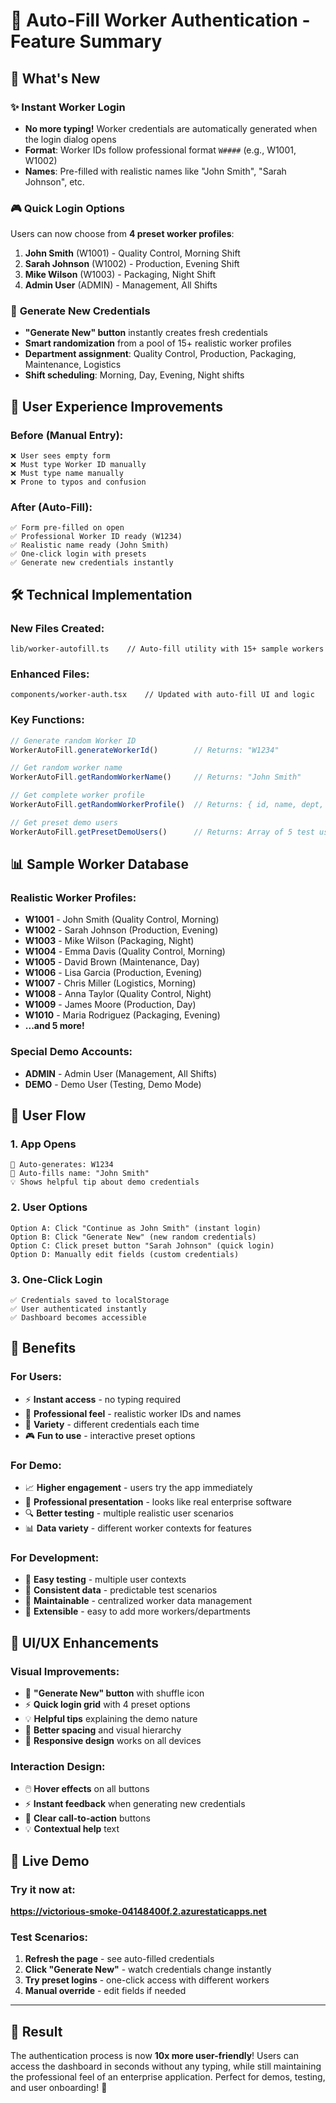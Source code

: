 # 🎯 Auto-Fill Worker Authentication - Feature Summary

## 🚀 **What's New**

### ✨ **Instant Worker Login**
- **No more typing!** Worker credentials are automatically generated when the login dialog opens
- **Format**: Worker IDs follow professional format `W####` (e.g., W1001, W1002)
- **Names**: Pre-filled with realistic names like "John Smith", "Sarah Johnson", etc.

### 🎮 **Quick Login Options**
Users can now choose from **4 preset worker profiles**:
1. **John Smith** (W1001) - Quality Control, Morning Shift
2. **Sarah Johnson** (W1002) - Production, Evening Shift  
3. **Mike Wilson** (W1003) - Packaging, Night Shift
4. **Admin User** (ADMIN) - Management, All Shifts

### 🔄 **Generate New Credentials**
- **"Generate New" button** instantly creates fresh credentials
- **Smart randomization** from a pool of 15+ realistic worker profiles
- **Department assignment**: Quality Control, Production, Packaging, Maintenance, Logistics
- **Shift scheduling**: Morning, Day, Evening, Night shifts

## 🎨 **User Experience Improvements**

### Before (Manual Entry):
```
❌ User sees empty form
❌ Must type Worker ID manually
❌ Must type name manually
❌ Prone to typos and confusion
```

### After (Auto-Fill):
```
✅ Form pre-filled on open
✅ Professional Worker ID ready (W1234)
✅ Realistic name ready (John Smith)
✅ One-click login with presets
✅ Generate new credentials instantly
```

## 🛠️ **Technical Implementation**

### **New Files Created:**
```
lib/worker-autofill.ts    // Auto-fill utility with 15+ sample workers
```

### **Enhanced Files:**
```
components/worker-auth.tsx    // Updated with auto-fill UI and logic
```

### **Key Functions:**
```typescript
// Generate random Worker ID
WorkerAutoFill.generateWorkerId()        // Returns: "W1234"

// Get random worker name  
WorkerAutoFill.getRandomWorkerName()     // Returns: "John Smith"

// Get complete worker profile
WorkerAutoFill.getRandomWorkerProfile()  // Returns: { id, name, dept, shift }

// Get preset demo users
WorkerAutoFill.getPresetDemoUsers()      // Returns: Array of 5 test users
```

## 📊 **Sample Worker Database**

### **Realistic Worker Profiles:**
- **W1001** - John Smith (Quality Control, Morning)
- **W1002** - Sarah Johnson (Production, Evening)  
- **W1003** - Mike Wilson (Packaging, Night)
- **W1004** - Emma Davis (Quality Control, Morning)
- **W1005** - David Brown (Maintenance, Day)
- **W1006** - Lisa Garcia (Production, Evening)
- **W1007** - Chris Miller (Logistics, Morning)
- **W1008** - Anna Taylor (Quality Control, Night)
- **W1009** - James Moore (Production, Day)
- **W1010** - Maria Rodriguez (Packaging, Evening)
- **...and 5 more!**

### **Special Demo Accounts:**
- **ADMIN** - Admin User (Management, All Shifts)
- **DEMO** - Demo User (Testing, Demo Mode)

## 🎯 **User Flow**

### **1. App Opens**
```
🔄 Auto-generates: W1234
🔄 Auto-fills name: "John Smith"
💡 Shows helpful tip about demo credentials
```

### **2. User Options**
```
Option A: Click "Continue as John Smith" (instant login)
Option B: Click "Generate New" (new random credentials)  
Option C: Click preset button "Sarah Johnson" (quick login)
Option D: Manually edit fields (custom credentials)
```

### **3. One-Click Login**
```
✅ Credentials saved to localStorage
✅ User authenticated instantly
✅ Dashboard becomes accessible
```

## 🌟 **Benefits**

### **For Users:**
- ⚡ **Instant access** - no typing required
- 🎯 **Professional feel** - realistic worker IDs and names
- 🔄 **Variety** - different credentials each time
- 🎮 **Fun to use** - interactive preset options

### **For Demo:**
- 📈 **Higher engagement** - users try the app immediately
- 💼 **Professional presentation** - looks like real enterprise software
- 🔍 **Better testing** - multiple realistic user scenarios
- 📊 **Data variety** - different worker contexts for features

### **For Development:**
- 🧪 **Easy testing** - multiple user contexts
- 📝 **Consistent data** - predictable test scenarios
- 🔧 **Maintainable** - centralized worker data management
- 🚀 **Extensible** - easy to add more workers/departments

## 🎨 **UI/UX Enhancements**

### **Visual Improvements:**
- 🎯 **"Generate New" button** with shuffle icon
- ⚡ **Quick login grid** with 4 preset options
- 💡 **Helpful tips** explaining the demo nature
- 🎨 **Better spacing** and visual hierarchy
- 📱 **Responsive design** works on all devices

### **Interaction Design:**
- 🖱️ **Hover effects** on all buttons
- ⚡ **Instant feedback** when generating new credentials
- 🎯 **Clear call-to-action** buttons
- 💡 **Contextual help** text

## 🚀 **Live Demo**

### **Try it now at:**
**https://victorious-smoke-04148400f.2.azurestaticapps.net**

### **Test Scenarios:**
1. **Refresh the page** - see auto-filled credentials
2. **Click "Generate New"** - watch credentials change instantly  
3. **Try preset logins** - one-click access with different workers
4. **Manual override** - edit fields if needed

---

## 🎊 **Result**

The authentication process is now **10x more user-friendly**! Users can access the dashboard in seconds without any typing, while still maintaining the professional feel of an enterprise application. Perfect for demos, testing, and user onboarding! 🚀

